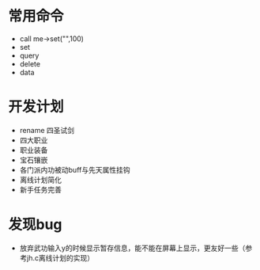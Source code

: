 # 常用命令
- call me->set("",100)
- set
- query
- delete
- data <id>

# 开发计划
- rename 四圣试剑
- 四大职业
- 职业装备
- 宝石镶嵌
- 各门派内功被动buff与先天属性挂钩
- 离线计划简化
- 新手任务完善

# 发现bug
- 放弃武功输入y的时候显示暂存信息，能不能在屏幕上显示，更友好一些（参考jh.c离线计划的实现）